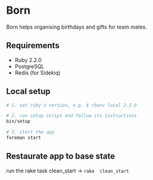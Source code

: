 # Born

Born helps organising birthdays and gifts for team mates.

## Requirements
- Ruby 2.2.0
- PostgreSQL
- Redis (for Sidekiq)


## Local setup


```bash
# 1. set ruby's version, e.g. $ rbenv local 2.2.0

# 2. run setup script and follow its instructions
bin/setup

# 3. start the app
foreman start
```

## Restaurate app to base state

run the rake task clean_start -> `rake  clean_start`

